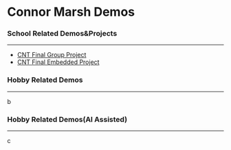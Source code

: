 # Connor Marsh Demos


### School Related Demos&Projects
---

- [CNT Final Group Project](https://github.com/Connoronnno/CNT-Final-Aurora-Bryce-Connor-SLG)
- [CNT Final Embedded Project](https://github.com/Connoronnno/CNT-Final-Embedded-Project)
### Hobby Related Demos
---

b
### Hobby Related Demos(AI Assisted)
---

c
